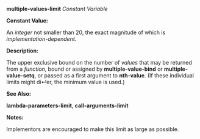 **multiple-values-limit** *Constant Variable* 



**Constant Value:** 



An *integer* not smaller than 20, the exact magnitude of which is *implementation-dependent*. 



**Description:** 



The upper exclusive bound on the number of *values* that may be returned from a *function*, bound or assigned by **multiple-value-bind** or **multiple-value-setq**, or passed as a first argument to **nth-value**. (If these individual limits might di↵er, the minimum value is used.) 



**See Also:** 



**lambda-parameters-limit**, **call-arguments-limit** 



**Notes:** 



Implementors are encouraged to make this limit as large as possible. 



